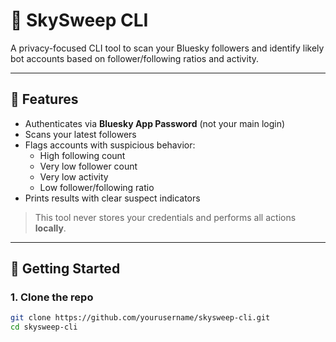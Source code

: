 # 🌌 SkySweep CLI

A privacy-focused CLI tool to scan your Bluesky followers and identify likely bot accounts based on follower/following ratios and activity.

---

## 🔧 Features

- Authenticates via **Bluesky App Password** (not your main login)
- Scans your latest followers
- Flags accounts with suspicious behavior:
  - High following count
  - Very low follower count
  - Very low activity
  - Low follower/following ratio
- Prints results with clear suspect indicators

> This tool never stores your credentials and performs all actions **locally**.

---

## 🚀 Getting Started

### 1. Clone the repo

```bash
git clone https://github.com/yourusername/skysweep-cli.git
cd skysweep-cli
```
